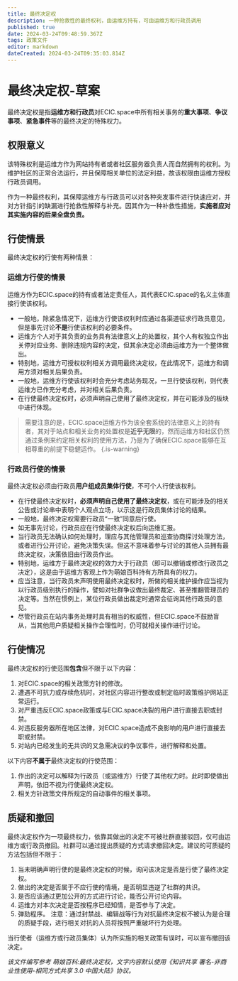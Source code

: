 ```yaml
---
title: 最终决定权
description: 一种抢救性的最终权利，由运维方持有，可由运维方和行政员调用
published: true
date: 2024-03-24T09:48:59.367Z
tags: 政策文件
editor: markdown
dateCreated: 2024-03-24T09:35:03.814Z
---
```


# 最终决定权-草案
最终决定权是指**运维方和行政员**对ECIC.space中所有相关事务的**重大事项**、**争议事项**、**紧急事件**等的最终决定的特殊权力。

## 权限意义
该特殊权利是运维方作为网站持有者或者社区服务器负责人而自然拥有的权利。为维护社区的正常合法运行，并且保障相关单位的法定利益，故该权限由运维方授权行政员调用。

作为一种最终权利，其保障运维方与行政员可以对各种突发事件进行快速应对，并对方针指引的缺漏进行抢救性解释与补充。因其作为一种补救性措施，**实施者应对其实施内容的后果全盘负责。**

## 行使情景
最终决定权的行使有两种情景：

### 运维方行使的情景
运维方作为ECIC.space的持有或者法定责任人，其代表ECIC.space的名义主体直接行使该权利。
- 一般地，除紧急情况下，运维方行使该权利时应通过各渠道征求行政员意见，但是事先讨论**不是**行使该权利的必要条件。
- 运维方个人对于其负责的业务具有法律意义上的处置权，其个人有权独立作出关停对应业务、删除违规内容的决定，但其余决定必须由运维方为一个整体做出。
- 特别地，运维方可授权权利相关方调用最终决定权，在此情况下，运维方和调用方须对相关后果负责。
- 一般地，运维方行使该权利时会充分考虑站务现况，一旦行使该权利，则代表运维方已作充分考虑，并对相关后果负责。
- 在行使最终决定权时，必须声明自己使用了最终决定权，并在可能涉及的板块中进行体现。
> 需要注意的是，ECIC.space运维方作为该全套系统的法律意义上的持有者，其对于站点和相关业务的处置权是**近乎无限**的，然而运维方和社区仍然通过条例来约定相关权利的使用方法，乃是为了确保ECIC.space能够在互相尊重的前提下稳健运作。
{.is-warning}

### 行政员行使的情景
最终决定权必须由行政员**用户组成员集体行使**，不可个人行使该权利。
- 在行使最终决定权时，**必须声明自己使用了最终决定权**，或在可能涉及的相关公告或讨论串中表明个人观点立场，以示这是行政员集体讨论的结果。
- 一般地，最终决定权需要行政员“一致”同意后行使。
- 如无事先讨论，行政员应在行使最终决定权后向运维汇报。
- 当行政员无法确认如何处理时，理应与其他管理员和巡查协商探讨处理方法，或者进行公开讨论，避免决策失误。但这不意味着参与讨论的其他人员拥有最终决定权，决策依旧由行政员作出。
- 特别地，运维方于最终决定权的效力大于行政员（即可以撤销或修改行政员之决定），这是由于运维方客观上作为萌娘百科持有方所具有的权力。
- 应当注意，当行政员未声明使用最终决定权时，所做的相关维护操作应当视为以行政员级别执行的操作，譬如对社群争议做出最终裁定、甚至推翻管理员的决定等。当然在惯例上，某位行政员做出裁定时通常会征询其他行政员的意见。
- 尽管行政员在站内事务处理时具有相当的权威性，但ECIC.space不鼓励盲从，当其他用户质疑相关操作合理性时，仍可就相关操作进行讨论。

## 行使情况
最终决定权的行使范围**包含**但不限于以下内容：
1. 对ECIC.space的相关政策方针的修改。
2. 遭遇不可抗力或存续危机时，对社区内容进行整改或制定临时政策维护网站正常运行。
3. 对严重违反ECIC.space政策或与ECIC.space决裂的用户进行直接去职或封禁。
4. 对违反服务器所在地区法律，对ECIC.space造成不良影响的用户进行直接去职或封禁。
5. 对站内已经发生的无共识的又急需决议的争议事件，进行解释和处置。

以下内容**不属于**最终决定权的行使范围：
1. 作出的决定可以解释为行政员（或运维方）行使了其他权力时。此时即使做出声明，依旧不视为行使最终决定权。
2. 相关方针政策文件所规定的自动事件的相关事项。

## 质疑和撤回
最终决定权作为一项最终权力，依靠其做出的决定不可被社群直接驳回，仅可由运维方或行政员撤回。社群可以通过提出质疑的方式请求撤回决定。建议的可质疑的方法包括但不限于：

1. 当未明确声明行使的是最终决定权的时候，询问该决定是否是行使了最终决定权。
2. 做出的决定是否属于不应行使的情境，是否明显违逆了社群的共识。
3. 是否应该通过更加公开的方式进行讨论，能否公开讨论内容。
4. 运维方对本次决定是否按程序已经知情，是否参与了决定。
5. 弹劾程序。
注意：通过封禁战、编辑战等行为对抗最终决定权不被认为是合理的质疑手段，进行相关对抗的人员将按照严重破坏行为处理。

当行使者（运维方或行政员集体）认为所实施的相关政策有误时，可以宣布撤回该决定。

*该文件编写参考 萌娘百科:最终决定权，文字内容默认使用《知识共享 署名-非商业性使用-相同方式共享 3.0 中国大陆》协议。*